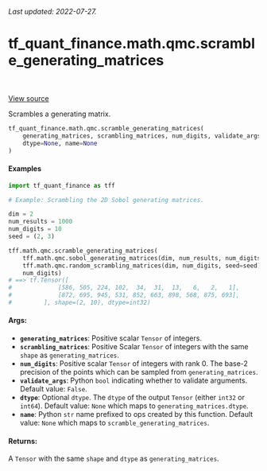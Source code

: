 <!--
This file is generated by a tool. Do not edit directly.
For open-source contributions the docs will be updated automatically.
-->

*Last updated: 2022-07-27.*

<div itemscope itemtype="http://developers.google.com/ReferenceObject">
<meta itemprop="name" content="tf_quant_finance.math.qmc.scramble_generating_matrices" />
<meta itemprop="path" content="Stable" />
</div>

# tf_quant_finance.math.qmc.scramble_generating_matrices

<!-- Insert buttons and diff -->

<table class="tfo-notebook-buttons tfo-api" align="left">
</table>

<a target="_blank" href="https://github.com/google/tf-quant-finance/blob/master/tf_quant_finance/math/qmc/digital_net.py">View source</a>



Scrambles a generating matrix.

```python
tf_quant_finance.math.qmc.scramble_generating_matrices(
    generating_matrices, scrambling_matrices, num_digits, validate_args=False,
    dtype=None, name=None
)
```



<!-- Placeholder for "Used in" -->

#### Examples

```python
import tf_quant_finance as tff

# Example: Scrambling the 2D Sobol generating matrices.

dim = 2
num_results = 1000
num_digits = 10
seed = (2, 3)

tff.math.qmc.scramble_generating_matrices(
    tff.math.qmc.sobol_generating_matrices(dim, num_results, num_digits),
    tff.math.qmc.random_scrambling_matrices(dim, num_digits, seed=seed),
    num_digits)
# ==> tf.Tensor([
#             [586, 505, 224, 102,  34,  31,  13,   6,   2,   1],
#             [872, 695, 945, 531, 852, 663, 898, 568, 875, 693],
#         ], shape=(2, 10), dtype=int32)
```

#### Args:


* <b>`generating_matrices`</b>: Positive scalar `Tensor` of integers.
* <b>`scrambling_matrices`</b>: Positive Scalar `Tensor` of integers with the same
  `shape` as `generating_matrices`.
* <b>`num_digits`</b>: Positive scalar `Tensor` of integers with rank 0. The base-2
  precision of the points which can be sampled from `generating_matrices`.
* <b>`validate_args`</b>: Python `bool` indicating whether to validate arguments.
  Default value: `False`.
* <b>`dtype`</b>: Optional `dtype`. The `dtype` of the output `Tensor` (either `int32`
  or `int64`).
  Default value: `None` which maps to `generating_matrices.dtype`.
* <b>`name`</b>: Python `str` name prefixed to ops created by this function.
  Default value: `None` which maps to `scramble_generating_matrices`.


#### Returns:

A `Tensor` with the same `shape` and `dtype` as `generating_matrices`.
